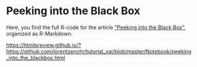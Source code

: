 # Peeking into the Black Box

Here, you find the full R-code for the article ["Peeking into the Black Box"](https://papers.ssrn.com/sol3/papers.cfm?abstract_id=3595944), organized as R-Markdown.

https://htmlpreview.github.io/?https://github.com/lorentzenchr/tutorial_xai/blob/master/Notebook/peeking_into_the_blackbox.html
